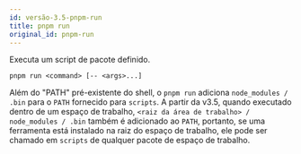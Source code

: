 ```yaml
---
id: versão-3.5-pnpm-run
title: pnpm run
original_id: pnpm-run
---
```


Executa um script de pacote definido.

```
pnpm run <command> [-- <args>...]
```


Além do "PATH" pré-existente do shell, o `pnpm run` adiciona `node_modules / .bin`
para o `PATH` fornecido para `scripts`. A partir da v3.5, quando executado dentro de um espaço de trabalho,
`<raiz da área de trabalho> / node_modules / .bin` também é adicionado ao `PATH`, portanto, se uma ferramenta
está instalado na raiz do espaço de trabalho, ele pode ser chamado em `scripts` de qualquer pacote de espaço de trabalho.